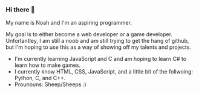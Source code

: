 ### Hi there 👋

<!--
**MinecraftXpert/MinecraftXpert** is a ✨ _special_ ✨ repository because its `README.md` (this file) appears on your GitHub profile.

Here are some ideas to get you started:

- 🔭 I’m currently working on ...
- 🌱 I’m currently learning ...
- 👯 I’m looking to collaborate on ...
- 🤔 I’m looking for help with ...
- 💬 Ask me about ...
- 📫 How to reach me: ...
- 😄 Pronouns: ...
- ⚡ Fun fact: ...
-->

My name is Noah and I'm an aspiring programmer. 

My goal is to either become a web developer or a game developer. Unfortantley, I am still a noob and am still trying to get the hang of github, but I'm hoping to use this as a way of showing off my talents and projects.

- I'm currently learning JavaScript and C and am hoping to learn C# to learn how to make games.
- I currently know HTML, CSS, JavaScript, and a little bit of the follwoing: Python, C, and C++.
- Prounouns: Sheep/Sheeps :)
